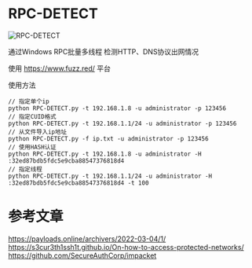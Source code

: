# RPC-DETECT
![RPC-DETECT](https://socialify.git.ci/bewhale/RPC-DETECT/image?description=1&font=Raleway&forks=1&issues=1&language=1&name=1&owner=1&pattern=Solid&stargazers=1&theme=Light)

通过Windows RPC批量多线程 检测HTTP、DNS协议出网情况

使用 https://www.fuzz.red/ 平台

使用方法
```
// 指定单个ip
python RPC-DETECT.py -t 192.168.1.8 -u administrator -p 123456
// 指定CUID格式
python RPC-DETECT.py -t 192.168.1.1/24 -u administrator -p 123456 
// 从文件导入ip地址
python RPC-DETECT.py -f ip.txt -u administrator -p 123456 
// 使用HASH认证
python RPC-DETECT.py -t 192.168.1.8 -u administrator -H :32ed87bdb5fdc5e9cba88547376818d4
// 指定线程
python RPC-DETECT.py -t 192.168.1.1/24 -u administrator -H :32ed87bdb5fdc5e9cba88547376818d4 -t 100
```


# 参考文章
https://payloads.online/archivers/2022-03-04/1/  
https://s3cur3th1ssh1t.github.io/On-how-to-access-protected-networks/  
https://github.com/SecureAuthCorp/impacket
